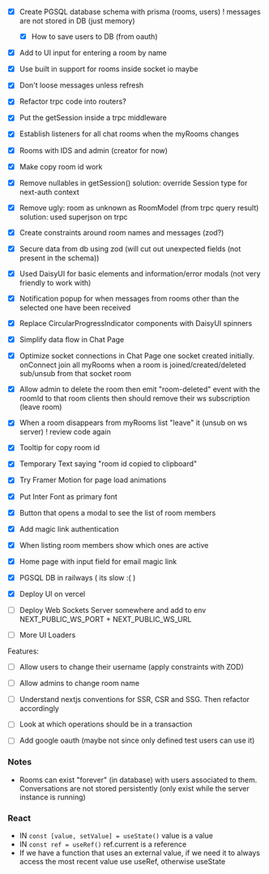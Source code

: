- [x] Create PGSQL database schema with prisma (rooms, users) ! messages are not stored in DB (just memory)
  - [x] How to save users to DB (from oauth)
- [x] Add to UI input for entering a room by name
- [x] Use built in support for rooms inside socket io maybe
- [x] Don't loose messages unless refresh
- [x] Refactor trpc code into routers?
- [x] Put the getSession inside a trpc middleware
- [x] Establish listeners for all chat rooms when the myRooms changes
- [x] Rooms with IDS and admin (creator for now)
- [x] Make copy room id work
- [x] Remove nullables in getSession()
  solution: override Session type for next-auth context
- [x] Remove ugly: room as unknown as RoomModel (from trpc query result)
  solution: used superjson on trpc
- [x] Create constraints around room names and messages (zod?)
- [x] Secure data from db using zod (will cut out unexpected fields (not present in the schema))
- [x] Used DaisyUI for basic elements and information/error modals (not very friendly to work with)

- [x] Notification popup for when messages from rooms other than the selected one have been received
- [x] Replace CircularProgressIndicator components with DaisyUI spinners

- [x] Simplify data flow in Chat Page
- [x] Optimize socket connections in Chat Page
      one socket created initially. onConnect join all myRooms
      when a room is joined/created/deleted sub/unsub from that socket room

- [x] Allow admin to delete the room
        then emit "room-deleted" event with the roomId to that room
        clients then should remove their ws subscription (leave room) 
- [x] When a room disappears from myRooms list "leave" it (unsub on ws server)
        ! review code again
- [x] Tooltip for copy room id
- [x] Temporary Text saying "room id copied to clipboard"
- [x] Try Framer Motion for page load animations

- [x] Put Inter Font as primary font
- [x] Button that opens a modal to see the list of room members
- [x] Add magic link authentication
- [x] When listing room members show which ones are active

- [x] Home page with input field for email magic link

- [x] PGSQL DB in railways ( its slow :( )

- [x] Deploy UI on vercel
- [ ] Deploy Web Sockets Server somewhere and add to env NEXT_PUBLIC_WS_PORT + NEXT_PUBLIC_WS_URL

- [ ] More UI Loaders 

Features:
- [ ] Allow users to change their username (apply constraints with ZOD)
- [ ] Allow admins to change room name

- [ ] Understand nextjs conventions for SSR, CSR and SSG. Then refactor accordingly

- [ ] Look at which operations should be in a transaction

- [ ] Add google oauth (maybe not since only defined test users can use it)  

### Notes

- Rooms can exist "forever" (in database) with users associated to them.
  Conversations are not stored persistently (only exist while the server instance is running)

### React

- IN `const [value, setValue] = useState()` value is a value
- IN `const ref = useRef()` ref.current is a reference
- If we have a function that uses an external value, if we need it to always access the most recent 
value use useRef, otherwise useState 